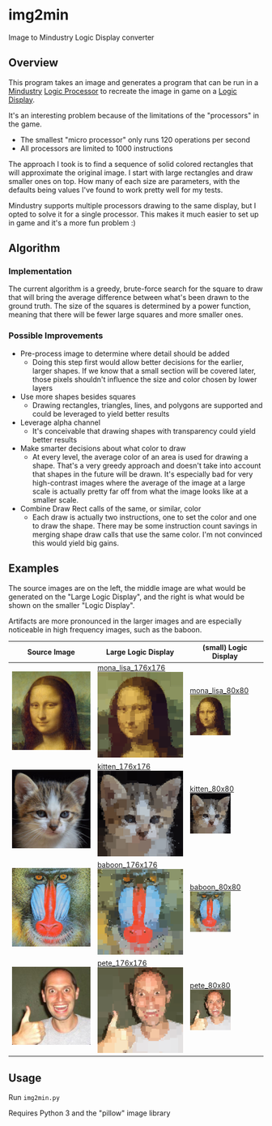# img2min
Image to Mindustry Logic Display converter



## Overview

This program takes an image and generates a program that can be run in a [Mindustry](https://mindustrygame.github.io/) [Logic Processor](https://mindustrygame.github.io/wiki/blocks/233-logic-processor/) to recreate the image in game on a [Logic Display](https://mindustrygame.github.io/wiki/blocks/237-logic-display/).



It's an interesting problem because of the limitations of the "processors" in the game.

* The smallest "micro processor" only runs 120 operations per second
* All processors are limited to 1000 instructions



The approach I took is to find a sequence of solid colored rectangles that will approximate the original image. I start with large rectangles and draw smaller ones on top. How many of each size are parameters, with the defaults being values I've found to work pretty well for my tests.



Mindustry supports multiple processors drawing to the same display, but I opted to solve it for a single processor. This makes it much easier to set up in game and it's a more fun problem :)



## Algorithm

### Implementation

The current algorithm is a greedy, brute-force search for the square to draw that will bring the average difference between what's been drawn to the ground truth. The size of the squares is determined by a power function, meaning that there will be fewer large squares and more smaller ones.



### Possible Improvements

* Pre-process image to determine where detail should be added
  * Doing this step first would allow better decisions for the earlier, larger shapes. If we know that a small section will be covered later, those pixels shouldn't influence the size and color chosen by lower layers
* Use more shapes besides squares
  * Drawing rectangles, triangles, lines, and polygons are supported and could be leveraged to yield better results
* Leverage alpha channel
  * It's conceivable that drawing shapes with transparency could yield better results
* Make smarter decisions about what color to draw
  * At every level, the average color of an area is used for drawing a shape. That's a very greedy approach and doesn't take into account that shapes in the future will be drawn. It's especially bad for very high-contrast images where the average of the image at a large scale is actually pretty far off from what the image looks like at a smaller scale.
* Combine Draw Rect calls of the same, or similar, color
  * Each draw is actually two instructions, one to set the color and one to draw the shape. There may be some instruction count savings in merging shape draw calls that use the same color. I'm not convinced this would yield big gains.



## Examples

The source images are on the left, the middle image are what would be generated on the "Large Logic Display", and the right is what would be shown on the smaller "Logic Display".

Artifacts are more pronounced in the larger images and are especially noticeable in high frequency images, such as the baboon.



| Source Image                                 | Large Logic Display                                          | (small) Logic Display                                        |
| -------------------------------------------- | ------------------------------------------------------------ | ------------------------------------------------------------ |
| ![mona_lisa_src_176x176](docs/mona_lisa.jpg) | [mona_lisa_176x176](docs/mona_lisa_176x176.txt)<br />![mona_lisa_out_lg](docs/mona_lisa_out_lg.png) | [mona_lisa_80x80](docs/mona_lisa_80x80.txt)<br />![mona_lisa_out_sm](docs/mona_lisa_out_sm.png) |
| ![kitten_src_176x176](docs/kitten.jpg)       | [kitten_176x176](docs/kitten_176x176.txt)<br />![kitten_out_img](docs/kitten_out_lg.png) | [kitten_80x80](docs/kitten_80x80.txt)<br />![kitten_out_sm](docs/kitten_out_sm.png) |
| ![baboon_src_176x176](docs/baboon.jpg)       | [baboon_176x176](docs/baboon_176x176.txt)<br />![baboon_out_img](docs/baboon_out_lg.png) | [baboon_80x80](docs/baboon_80x80.txt)<br />![baboon_out_img](docs/baboon_out_sm.png) |
| ![pete_src_80x80](docs/pete.jpg)             | [pete_176x176](docs/pete_176x176.txt)<br />![pete_out_lg](docs/pete_out_lg.png) | [pete_80x80](docs/pete_80x80.txt)<br />![pete_out_img](docs/pete_out_sm.png) |





## Usage

Run `img2min.py`



Requires Python 3 and the "pillow" image library

